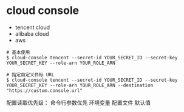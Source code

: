 # cloud console

- tencent cloud
- alibaba cloud
- aws

```shell
# 基本使用
$ cloud-console tencent --secret-id YOUR_SECRET_ID --secret-key YOUR_SECRET_KEY --role-arn YOUR_ROLE_ARN

# 指定自定义目标 URL
$ cloud-console tencent --secret-id YOUR_SECRET_ID --secret-key YOUR_SECRET_KEY --role-arn YOUR_ROLE_ARN --destination "https://custom.console.url"
```

配置读取优先级：
命令行参数优先
环境变量
配置文件
默认值

